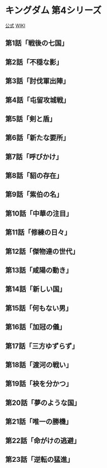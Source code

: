 # キングダム 第4シリーズ

[公式](https://kingdom-anime.com/) 
[WIKI](https://ja.wikipedia.org/wiki/%E3%82%AD%E3%83%B3%E3%82%B0%E3%83%80%E3%83%A0_(%E3%82%A2%E3%83%8B%E3%83%A1)) 

## 第1話「戦後の七国」

## 第2話「不穏な影」

## 第3話「討伐軍出陣」

## 第4話「屯留攻城戦」

## 第5話「剣と盾」

## 第6話「新たな要所」

## 第7話「呼びかけ」

## 第8話「貂の存在」

## 第9話「紫伯の名」

## 第10話「中華の注目」

## 第11話「修練の日々」

## 第12話「傑物達の世代」

## 第13話「咸陽の動き」

## 第14話「新しい国」

## 第15話「何もない男」

## 第16話「加冠の儀」

## 第17話「三方ゆずらず」

## 第18話「渡河の戦い」

## 第19話「袂を分かつ」

## 第20話「夢のような国」

## 第21話「唯一の勝機」

## 第22話「命がけの逃避」

## 第23話「逆転の猛進」

